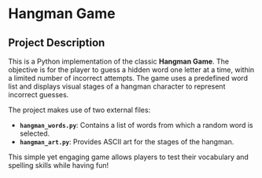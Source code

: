 # Hangman Game

## Project Description
This is a Python implementation of the classic **Hangman Game**. The objective is for the player to guess a hidden word one letter at a time, within a limited number of incorrect attempts. The game uses a predefined word list and displays visual stages of a hangman character to represent incorrect guesses. 

The project makes use of two external files:
- **`hangman_words.py`**: Contains a list of words from which a random word is selected.
- **`hangman_art.py`**: Provides ASCII art for the stages of the hangman.

This simple yet engaging game allows players to test their vocabulary and spelling skills while having fun!
